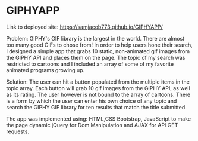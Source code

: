 # GIPHYAPP

Link to deployed site: https://samjacob773.github.io/GIPHYAPP/

Problem: GIPHY's GIF library is the largest in the world. There are almost too many good GIFs to chose from! In order to help users hone their search, I designed a simple app that grabs 10 static, non-animated gif images from the GIPHY API and places them on the page. The topic of my search was restricted to cartoons and I included an array of some of my favorite animated programs growing up. 

Solution: The user can hit a button populated from the multiple items in the topic array. Each button will grab 10 gif images from the GIPHY API, as well as its rating. The user however is not bound to the array of cartoons. There is a form by which the user can enter his own choice of any topic and search the GIPHY GIF library for ten results that match the title submitted.

The app was implemented using: HTML,CSS Bootstrap, JavaScript to make the page dynamic jQuery for Dom Manipulation and
AJAX for API GET requests.
